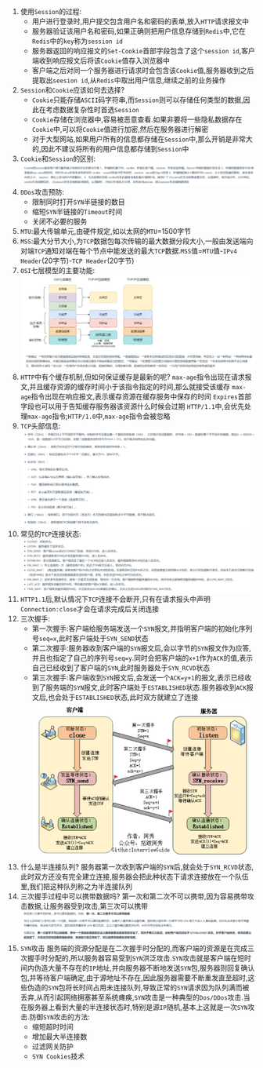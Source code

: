 1. 使用`Session`的过程:
   * 用户进行登录时,用户提交包含用户名和密码的表单,放入`HTTP`请求报文中
   * 服务器验证该用户名和密码,如果正确则把用户信息存储到`Redis`中,它在`Redis`中的`key`称为`session id`
   * 服务器返回的响应报文的`Set-Cookie`首部字段包含了这个`session id`,客户端收到响应报文后将该`Cookie`值存入浏览器中
   * 客户端之后对同一个服务器进行请求时会包含该`Cookie`值,服务器收到之后提取出`seesion id`,从`Redis`中取出用户信息,继续之前的业务操作
2. `Session`和`Cookie`应该如何去选择?
   * `Cookie`只能存储`ASCII`码字符串,而`Session`则可以存储任何类型的数据,因此在考虑数据复杂性时首选`Session`
   * `Cookie`存储在浏览器中,容易被恶意查看.如果非要将一些隐私数据存在`Cookie`中,可以将`Cookie`值进行加密,然后在服务器进行解密
   * 对于大型网站,如果用户所有的信息都存储在`Session`中,那么开销是非常大的,因此不建议将所有的用户信息都存储到`Session`中
3. `Cookie`和`Session`的区别:
   ![](markdown图像集/2025-03-23-14-38-17.png)
4. `DDos`攻击预防:
   * 限制同时打开`SYN`半链接的数目
   * 缩短`SYN`半链接的`Timeout`时间
   * 关闭不必要的服务
5. `MTU`:最大传输单元,由硬件规定,如以太网的`MTU`=1500字节
6. `MSS`:最大分节大小,为`TCP`数据包每次传输的最大数据分段大小,一般由发送端向对端`TCP`通知对端在每个节点中能发送的最大`TCP`数据.`MSS`值=`MTU`值-`IPv4 Header`(20字节)-`TCP Header`(20字节)
7. `OSI`七层模型的主要功能:
   ![](markdown图像集/2025-03-23-17-14-23.png)
8. `HTTP`中有个缓存机制,但如何保证缓存是最新的呢?
   `max-age`指令出现在请求报文,并且缓存资源的缓存时间小于该指令指定的时间,那么就接受该缓存
   `max-age`指令出现在响应报文,表示缓存资源在缓存服务中保存的时间
   `Expires`首部字段也可以用于告知缓存服务器该资源什么时候会过期
   `HTTP/1.1`中,会优先处理`max-age`指令;`HTTP/1.0`中,`max-age`指令会被忽略
9.  `TCP`头部信息:
   ![](markdown图像集/2025-03-23-16-44-27.png)
10. 常见的`TCP`连接状态:
   ![](markdown图像集/2025-03-23-16-44-57.png)
11. `HTTP1.1`后,默认情况下`TCP`连接不会断开,只有在请求报头中声明`Connection:close`才会在请求完成后关闭连接
12. 三次握手:
    * 第一次握手:客户端给服务端发送一个`SYN`报文,并指明客户端的初始化序列号`seq=x`,此时客户端处于`SYN_SEND`状态
    * 第二次握手:服务器收到客户端的`SYN`报文后,会以字节的`SYN`报文作为应答,并且也指定了自己的序列号`seq=y`.同时会把客户端的`x+1`作为`ACK`的值,表示自己已经收到了客户端的`SYN`,此时服务器处于`SYN_RCVD`状态
    * 第三次握手:客户端收到`SYN`报文后,会发送一个`ACK=y+1`的报文,表示已经收到了服务端的`SYN`报文,此时客户端处于`ESTABLISHED`状态.服务器收到`ACK`报文后,也会处于`ESTABLISHED`状态,此时双方就建立了连接
    ![](markdown图像集/2025-03-23-16-50-47.png)
13. 什么是半连接队列?
    服务器第一次收到客户端的`SYN`后,就会处于`SYN_RCVD`状态,此时双方还没有完全建立连接,服务器会把此种状态下请求连接放在一个队伍里,我们把这种队列称之为半连接队列
14. 三次握手过程中可以携带数据吗?
    第一次和第二次不可以携带,因为容易携带攻击数据,让服务器受到攻击,第三次可以携带
    ![](markdown图像集/2025-03-23-16-59-49.png)
15. `SYN`攻击
    服务端的资源分配是在二次握手时分配的,而客户端的资源是在完成三次握手时分配的,所以服务器容易受到`SYN`洪泛攻击.`SYN`攻击就是客户端在短时间内伪造大量不存在的`IP`地址,并向服务器不断地发送`SYN`包,服务器则回复确认包,并等待客户端确定,由于源地址不存在,因此服务器需要不断重发直至超时,这些伪造的`SYN`包将长时间占用未连接队列,导致正常的`SYN`请求因为队列满而被丢弃,从而引起网络拥塞甚至系统瘫痪,`SYN`攻击是一种典型的`Dos/DDos`攻击.当在服务器上看到大量的半连接状态时,特别是源`IP`随机,基本上这就是一次`SYN`攻击.防御`SYN`攻击的方法:
    * 缩短超时时间
    * 增加最大半连接数
    * 过滤网关防护
    * `SYN Cookies`技术